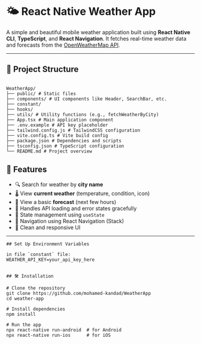 # 🌤️ React Native Weather App

A simple and beautiful mobile weather application built using **React Native CLI**, **TypeScript**, and **React Navigation**. It fetches real-time weather data and forecasts from the [OpenWeatherMap API](https://openweathermap.org/api).

---

## 📁 Project Structure

```

WeatherApp/
├── public/ # Static files
├── components/ # UI components like Header, SearchBar, etc.
├── constant/
├── hooks/
├── utils/ # Utility functions (e.g., fetchWeatherByCity)
├── App.tsx # Main application component
├── .env.example # API key placeholder
├── tailwind.config.js # TailwindCSS configuration
├── vite.config.ts # Vite build config
├── package.json # Dependencies and scripts
├── tsconfig.json # TypeScript configuration
└── README.md # Project overview

```

## 📱 Features

- 🔍 Search for weather by **city name**
- 🌡️ View **current weather** (temperature, condition, icon)
- 📆 View a basic **forecast** (next few hours)
- 📶 Handles API loading and error states gracefully
- 🧠 State management using `useState`
- 🧭 Navigation using React Navigation (Stack)
- 💅 Clean and responsive UI

---

```
## Set Up Environment Variables

in file `constant` file:
WEATHER_API_KEY=your_api_key_here
```

```

## 🛠️ Installation

# Clone the repository
git clone https://github.com/mohamed-kandad/WeatherApp
cd weather-app

# Install dependencies
npm install

# Run the app
npx react-native run-android  # for Android
npx react-native run-ios      # for iOS
```
